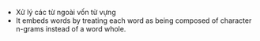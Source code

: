 - Xử lý các từ ngoài vốn từ vựng
- It embeds words by treating each word as being composed of character n-grams instead of a word whole.